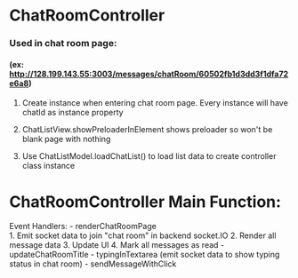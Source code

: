 # ChatRoomController

### Used in chat room page:
#### (ex: http://128.199.143.55:3003/messages/chatRoom/60502fb1d3dd3f1dfa72e6a8)

1. Create instance when entering chat room page. Every instance will have chatId as 
instance property

2. ChatListView.showPreloaderInElement shows preloader so won't be blank page with nothing

3. Use ChatListModel.loadChatList() to load list data to create controller class instance

# ChatRoomController Main Function:
Event Handlers:
		- renderChatRoomPage   
        1. Emit socket data to join "chat room" in backend socket.IO
        2. Render all message data
        3. Update UI
        4. Mark all messages as read
		- updateChatRoomTitle
		- typingInTextarea (emit socket data to show typing status in chat room)
		- sendMessageWithClick